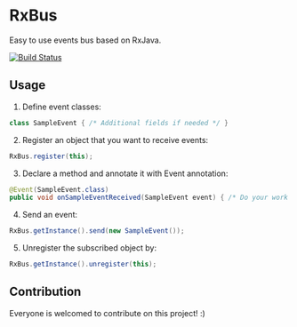 RxBus
======
Easy to use events bus based on RxJava.

[![Build Status](https://travis-ci.org/Seishin/rxbus.svg?branch=master)](https://travis-ci.org/Seishin/rxbus)

Usage
------
1. Define event classes:

  ```java
class SampleEvent { /* Additional fields if needed */ }
```

2. Register an object that you want to receive events:

  ```java
RxBus.register(this);
```

3. Declare a method and annotate it with Event annotation:

  ```java
@Event(SampleEvent.class)
public void onSampleEventReceived(SampleEvent event) { /* Do your work */}
```

4. Send an event:

  ```java
RxBus.getInstance().send(new SampleEvent());
```

5. Unregister the subscribed object by:
 
  ```java
RxBus.getInstance().unregister(this);
```

Contribution
-----
Everyone is welcomed to contribute on this project! :)
